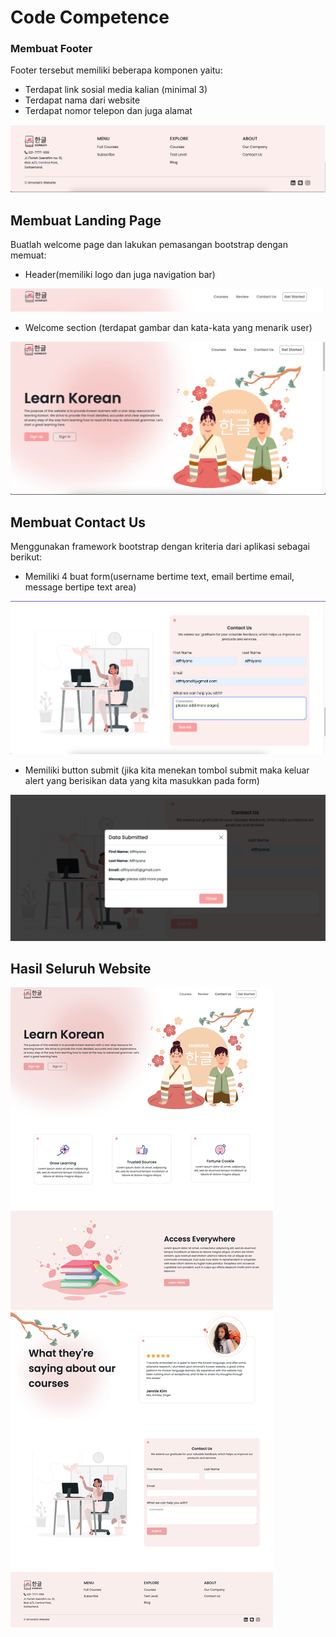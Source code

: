 # Code Competence

### Membuat Footer

Footer tersebut memiliki beberapa komponen yaitu:

- Terdapat link sosial media kalian (minimal 3)
- Terdapat nama dari website
- Terdapat nomor telepon dan juga alamat

![footer](./screenshots/footer.png)

## Membuat Landing Page

Buatlah welcome page dan lakukan pemasangan bootstrap dengan memuat:

- Header(memiliki logo dan juga navigation bar)

![header](./screenshots/header.png)

- Welcome section (terdapat gambar dan kata-kata yang menarik user)

![welcome](./screenshots/welcome.png)

## Membuat Contact Us

Menggunakan framework bootstrap dengan kriteria dari aplikasi sebagai berikut:

- Memiliki 4 buat form(username bertime text, email bertime email, message bertipe text area)

![form](./screenshots/form.png)

- Memiliki button submit (jika kita menekan tombol submit maka keluar alert yang berisikan data yang kita masukkan pada form)

![modal-form](./screenshots/modal-form.png)

## **Hasil Seluruh Website**

![website](./screenshots/landing-page.png)
